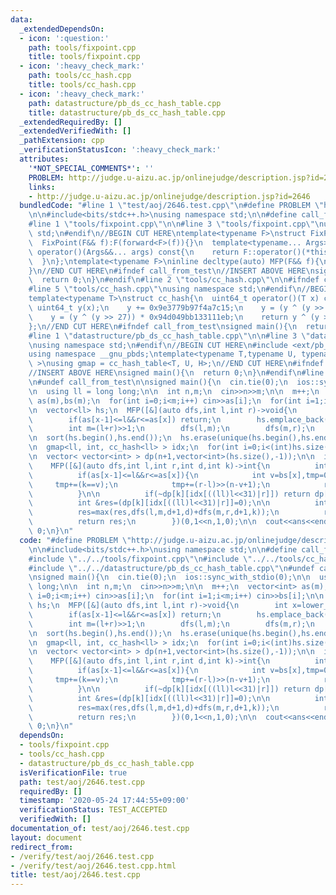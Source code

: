 ```yaml
---
data:
  _extendedDependsOn:
  - icon: ':question:'
    path: tools/fixpoint.cpp
    title: tools/fixpoint.cpp
  - icon: ':heavy_check_mark:'
    path: tools/cc_hash.cpp
    title: tools/cc_hash.cpp
  - icon: ':heavy_check_mark:'
    path: datastructure/pb_ds_cc_hash_table.cpp
    title: datastructure/pb_ds_cc_hash_table.cpp
  _extendedRequiredBy: []
  _extendedVerifiedWith: []
  _pathExtension: cpp
  _verificationStatusIcon: ':heavy_check_mark:'
  attributes:
    '*NOT_SPECIAL_COMMENTS*': ''
    PROBLEM: http://judge.u-aizu.ac.jp/onlinejudge/description.jsp?id=2646
    links:
    - http://judge.u-aizu.ac.jp/onlinejudge/description.jsp?id=2646
  bundledCode: "#line 1 \"test/aoj/2646.test.cpp\"\n#define PROBLEM \"http://judge.u-aizu.ac.jp/onlinejudge/description.jsp?id=2646\"\
    \n\n#include<bits/stdc++.h>\nusing namespace std;\n\n#define call_from_test\n\
    #line 1 \"tools/fixpoint.cpp\"\n\n#line 3 \"tools/fixpoint.cpp\"\nusing namespace\
    \ std;\n#endif\n//BEGIN CUT HERE\ntemplate<typename F>\nstruct FixPoint : F{\n\
    \  FixPoint(F&& f):F(forward<F>(f)){}\n  template<typename... Args>\n  decltype(auto)\
    \ operator()(Args&&... args) const{\n    return F::operator()(*this,forward<Args>(args)...);\n\
    \  }\n};\ntemplate<typename F>\ninline decltype(auto) MFP(F&& f){\n  return FixPoint<F>{forward<F>(f)};\n\
    }\n//END CUT HERE\n#ifndef call_from_test\n//INSERT ABOVE HERE\nsigned main(){\n\
    \  return 0;\n}\n#endif\n#line 2 \"tools/cc_hash.cpp\"\n\n#ifndef call_from_test\n\
    #line 5 \"tools/cc_hash.cpp\"\nusing namespace std;\n#endif\n//BEGIN CUT HERE\n\
    template<typename T>\nstruct cc_hash{\n  uint64_t operator()(T x) const{\n   \
    \ uint64_t y(x);\n    y += 0x9e3779b97f4a7c15;\n    y = (y ^ (y >> 30)) * 0xbf58476d1ce4e5b9;\n\
    \    y = (y ^ (y >> 27)) * 0x94d049bb133111eb;\n    return y ^ (y >> 31);\n  }\n\
    };\n//END CUT HERE\n#ifndef call_from_test\nsigned main(){\n  return 0;\n}\n#endif\n\
    #line 1 \"datastructure/pb_ds_cc_hash_table.cpp\"\n\n#line 3 \"datastructure/pb_ds_cc_hash_table.cpp\"\
    \nusing namespace std;\n#endif\n//BEGIN CUT HERE\n#include <ext/pb_ds/assoc_container.hpp>\n\
    using namespace __gnu_pbds;\ntemplate<typename T,typename U, typename H=hash<T>\
    \ >\nusing gmap = cc_hash_table<T, U, H>;\n//END CUT HERE\n#ifndef call_from_test\n\
    //INSERT ABOVE HERE\nsigned main(){\n  return 0;\n}\n#endif\n#line 10 \"test/aoj/2646.test.cpp\"\
    \n#undef call_from_test\n\nsigned main(){\n  cin.tie(0);\n  ios::sync_with_stdio(0);\n\
    \n  using ll = long long;\n\n  int n,m;\n  cin>>n>>m;\n\n  m++;\n  vector<int>\
    \ as(m),bs(m);\n  for(int i=0;i<m;i++) cin>>as[i];\n  for(int i=1;i<m;i++) cin>>bs[i];\n\
    \n  vector<ll> hs;\n  MFP([&](auto dfs,int l,int r)->void{\n        int x=lower_bound(as.begin(),as.end(),r)-as.begin();\n\
    \        if(as[x-1]<=l&&r<=as[x]) return;\n        hs.emplace_back(((ll)l<<31)|r);\n\
    \        int m=(l+r)>>1;\n        dfs(l,m);\n        dfs(m,r);\n      })(0,(1<<n));\n\
    \n  sort(hs.begin(),hs.end());\n  hs.erase(unique(hs.begin(),hs.end()),hs.end());\n\
    \n  gmap<ll, int, cc_hash<ll> > idx;\n  for(int i=0;i<(int)hs.size();i++) idx[hs[i]]=i;\n\
    \n  vector< vector<int> > dp(n+1,vector<int>(hs.size(),-1));\n\n  int ans=(1<<n)-\n\
    \    MFP([&](auto dfs,int l,int r,int d,int k)->int{\n          int x=lower_bound(as.begin(),as.end(),r)-as.begin();\n\
    \          if(as[x-1]<=l&&r<=as[x]){\n            int v=bs[x],tmp=0;\n       \
    \     tmp+=(k==v);\n            tmp+=(r-l)>>(n-v+1);\n            return tmp;\n\
    \          }\n\n          if(~dp[k][idx[((ll)l<<31)|r]]) return dp[k][idx[((ll)l<<31)|r]];\n\
    \          int &res=(dp[k][idx[((ll)l<<31)|r]]=0);\n\n          int m=(l+r)>>1;\n\
    \          res=max(res,dfs(l,m,d+1,d)+dfs(m,r,d+1,k));\n          res=max(res,dfs(l,m,d+1,k)+dfs(m,r,d+1,d));\n\
    \          return res;\n        })(0,1<<n,1,0);\n\n  cout<<ans<<endl;\n  return\
    \ 0;\n}\n"
  code: "#define PROBLEM \"http://judge.u-aizu.ac.jp/onlinejudge/description.jsp?id=2646\"\
    \n\n#include<bits/stdc++.h>\nusing namespace std;\n\n#define call_from_test\n\
    #include \"../../tools/fixpoint.cpp\"\n#include \"../../tools/cc_hash.cpp\"\n\
    #include \"../../datastructure/pb_ds_cc_hash_table.cpp\"\n#undef call_from_test\n\
    \nsigned main(){\n  cin.tie(0);\n  ios::sync_with_stdio(0);\n\n  using ll = long\
    \ long;\n\n  int n,m;\n  cin>>n>>m;\n\n  m++;\n  vector<int> as(m),bs(m);\n  for(int\
    \ i=0;i<m;i++) cin>>as[i];\n  for(int i=1;i<m;i++) cin>>bs[i];\n\n  vector<ll>\
    \ hs;\n  MFP([&](auto dfs,int l,int r)->void{\n        int x=lower_bound(as.begin(),as.end(),r)-as.begin();\n\
    \        if(as[x-1]<=l&&r<=as[x]) return;\n        hs.emplace_back(((ll)l<<31)|r);\n\
    \        int m=(l+r)>>1;\n        dfs(l,m);\n        dfs(m,r);\n      })(0,(1<<n));\n\
    \n  sort(hs.begin(),hs.end());\n  hs.erase(unique(hs.begin(),hs.end()),hs.end());\n\
    \n  gmap<ll, int, cc_hash<ll> > idx;\n  for(int i=0;i<(int)hs.size();i++) idx[hs[i]]=i;\n\
    \n  vector< vector<int> > dp(n+1,vector<int>(hs.size(),-1));\n\n  int ans=(1<<n)-\n\
    \    MFP([&](auto dfs,int l,int r,int d,int k)->int{\n          int x=lower_bound(as.begin(),as.end(),r)-as.begin();\n\
    \          if(as[x-1]<=l&&r<=as[x]){\n            int v=bs[x],tmp=0;\n       \
    \     tmp+=(k==v);\n            tmp+=(r-l)>>(n-v+1);\n            return tmp;\n\
    \          }\n\n          if(~dp[k][idx[((ll)l<<31)|r]]) return dp[k][idx[((ll)l<<31)|r]];\n\
    \          int &res=(dp[k][idx[((ll)l<<31)|r]]=0);\n\n          int m=(l+r)>>1;\n\
    \          res=max(res,dfs(l,m,d+1,d)+dfs(m,r,d+1,k));\n          res=max(res,dfs(l,m,d+1,k)+dfs(m,r,d+1,d));\n\
    \          return res;\n        })(0,1<<n,1,0);\n\n  cout<<ans<<endl;\n  return\
    \ 0;\n}\n"
  dependsOn:
  - tools/fixpoint.cpp
  - tools/cc_hash.cpp
  - datastructure/pb_ds_cc_hash_table.cpp
  isVerificationFile: true
  path: test/aoj/2646.test.cpp
  requiredBy: []
  timestamp: '2020-05-24 17:44:55+09:00'
  verificationStatus: TEST_ACCEPTED
  verifiedWith: []
documentation_of: test/aoj/2646.test.cpp
layout: document
redirect_from:
- /verify/test/aoj/2646.test.cpp
- /verify/test/aoj/2646.test.cpp.html
title: test/aoj/2646.test.cpp
---
```

